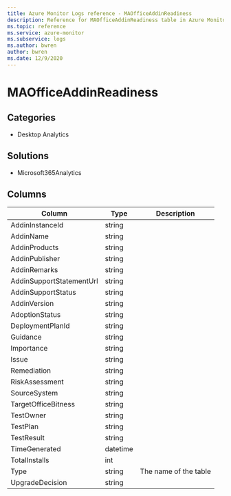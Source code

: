 ```yaml
---
title: Azure Monitor Logs reference - MAOfficeAddinReadiness
description: Reference for MAOfficeAddinReadiness table in Azure Monitor Logs.
ms.topic: reference
ms.service: azure-monitor
ms.subservice: logs
ms.author: bwren
author: bwren
ms.date: 12/9/2020
---
```


# MAOfficeAddinReadiness

 

## Categories

- Desktop Analytics
## Solutions

- Microsoft365Analytics




## Columns

|Column|Type|Description|
|---|---|---|
|AddinInstanceId|string||
|AddinName|string||
|AddinProducts|string||
|AddinPublisher|string||
|AddinRemarks|string||
|AddinSupportStatementUrl|string||
|AddinSupportStatus|string||
|AddinVersion|string||
|AdoptionStatus|string||
|DeploymentPlanId|string||
|Guidance|string||
|Importance|string||
|Issue|string||
|Remediation|string||
|RiskAssessment|string||
|SourceSystem|string||
|TargetOfficeBitness|string||
|TestOwner|string||
|TestPlan|string||
|TestResult|string||
|TimeGenerated|datetime||
|TotalInstalls|int||
|Type|string|The name of the table|
|UpgradeDecision|string||
